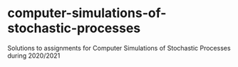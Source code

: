 # computer-simulations-of-stochastic-processes
Solutions to assignments for Computer Simulations of Stochastic Processes during 2020/2021 
